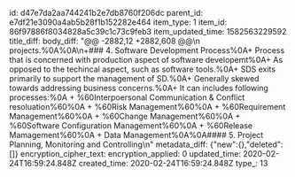 id: d47e7da2aa744241b2e7db8760f206dc
parent_id: e7df21e3090a4ab5b28f1b152282e464
item_type: 1
item_id: 86f97886f8034828a5c39c1c73c9feb3
item_updated_time: 1582563229592
title_diff: 
body_diff: "@@ -2882,12 +2882,608 @@\n  projects.%0A%0A\n+### 4. Software Development Process%0A+ Process that is concerned with production aspect of software developemt%0A+ As opposed to the techincal aspect, such as software tools.%0A+ SDS exits primarily to support the management of SD.%0A+ Generally skewed towards addressing business concerns.%0A+ It can includes following processes:%0A  + %60Interpoersonal Communication & Conflict resoluation%60%0A  + %60Risk Management%60%0A  + %60Requirement Management%60%0A  + %60Change Management%60%0A  + %60Software Configuration Management%60%0A  + %60Release Mamagement%60%0A    + Data Management%0A%0A#### 5. Project Planning, Monitoring and Controlling\n"
metadata_diff: {"new":{},"deleted":[]}
encryption_cipher_text: 
encryption_applied: 0
updated_time: 2020-02-24T16:59:24.848Z
created_time: 2020-02-24T16:59:24.848Z
type_: 13